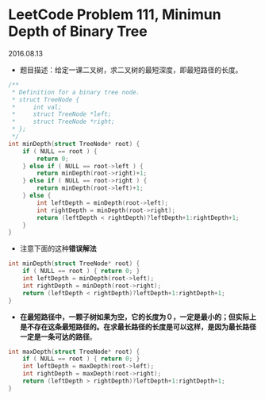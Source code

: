 # LeetCode Problem 111, Minimun Depth of Binary Tree
2016.08.13

* 题目描述：给定一课二叉树，求二叉树的最短深度，即最短路径的长度。

```C
/**
 * Definition for a binary tree node.
 * struct TreeNode {
 *     int val;
 *     struct TreeNode *left;
 *     struct TreeNode *right;
 * };
 */
int minDepth(struct TreeNode* root) {
	if ( NULL == root ) {
		return 0;
	} else if ( NULL == root->left ) {
		return minDepth(root->right)+1;
	} else if ( NULL == root->right ) {
		return minDepth(root->left)+1;
	} else {
		int leftDepth = minDepth(root->left);
		int rightDepth = minDepth(root->right);
		return (leftDepth < rightDepth)?leftDepth+1:rightDepth+1;
	}
}
```

* 注意下面的这种**错误解法**

```C
int minDepth(struct TreeNode* root) {
	if ( NULL == root ) { return 0; }
	int leftDepth = minDepth(root->left);
	int rightDepth = minDepth(root->right);
	return (leftDepth < rightDepth)?leftDepth+1:rightDepth+1;
}
```

* **在最短路径中，一颗子树如果为空，它的长度为０，一定是最小的；但实际上是不存在这条最短路径的。在求最长路径的长度是可以这样，是因为最长路径一定是一条可达的路径**。

```C
int maxDepth(struct TreeNode* root) {
	if ( NULL == root ) { return 0; }
	int leftDepth = maxDepth(root->left);
	int rightDepth = maxDepth(root->right);
	return (leftDepth > rightDepth)?leftDepth+1:rightDepth+1;
}
```
